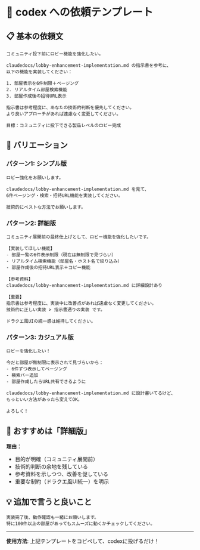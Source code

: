 # 🎯 codex への依頼テンプレート

## 📋 基本の依頼文

```
コミュニティ投下前にロビー機能を強化したい。

claudedocs/lobby-enhancement-implementation.md の指示書を参考に、
以下の機能を実装してください：

1. 部屋表示を6件制限＋ページング
2. リアルタイム部屋検索機能
3. 部屋作成後の招待URL表示

指示書は参考程度に、あなたの技術的判断を優先してください。
より良いアプローチがあれば遠慮なく変更してください。

目標：コミュニティに投下できる製品レベルのロビー完成
```

## 🎨 バリエーション

### パターン1: シンプル版
```
ロビー強化をお願いします。

claudedocs/lobby-enhancement-implementation.md を見て、
6件ページング・検索・招待URL機能を実装してください。

技術的にベストな方法でお願いします。
```

### パターン2: 詳細版
```
コミュニティ展開前の最終仕上げとして、ロビー機能を強化したいです。

【実装してほしい機能】
- 部屋一覧の6件表示制限（現在は無制限で見づらい）
- リアルタイム検索機能（部屋名・ホスト名で絞り込み）
- 部屋作成後の招待URL表示＋コピー機能

【参考資料】
claudedocs/lobby-enhancement-implementation.md に詳細設計あり

【重要】
指示書は参考程度に、実装中に改善点があれば遠慮なく変更してください。
技術的に正しい実装 > 指示書通りの実装 です。

ドラクエ風UIの統一感は維持してください。
```

### パターン3: カジュアル版
```
ロビーを強化したい！

今だと部屋が無制限に表示されて見づらいから：
- 6件ずつ表示してページング
- 検索バー追加
- 部屋作成したらURL共有できるように

claudedocs/lobby-enhancement-implementation.md に設計書いてるけど、
もっといい方法があったら変えてOK。

よろしく！
```

## 🎯 おすすめは「詳細版」

**理由**：
- 目的が明確（コミュニティ展開前）
- 技術的判断の余地を残している
- 参考資料を示しつつ、改善を促している
- 重要な制約（ドラクエ風UI統一）を明示

## 💡 追加で言うと良いこと

```
実装完了後、動作確認も一緒にお願いします。
特に100件以上の部屋があってもスムーズに動くかチェックしてください。
```

---

**使用方法**: 上記テンプレートをコピペして、codexに投げるだけ！